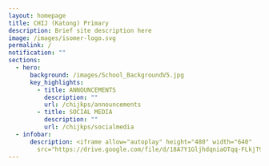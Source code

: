 ```yaml
---
layout: homepage
title: CHIJ (Katong) Primary
description: Brief site description here
image: /images/isomer-logo.svg
permalink: /
notification: ""
sections:
  - hero:
      background: /images/School_BackgroundV5.jpg
      key_highlights:
        - title: ANNOUNCEMENTS
          description: ""
          url: /chijkps/announcements
        - title: SOCIAL MEDIA
          description: ""
          url: /chijkps/socialmedia
  - infobar:
      description: <iframe allow="autoplay" height="480" width="640"
        src="https://drive.google.com/file/d/18A7Y1GljhdqniaOTqq-FLkjT9as86ZvQ"></iframe>
---
```

